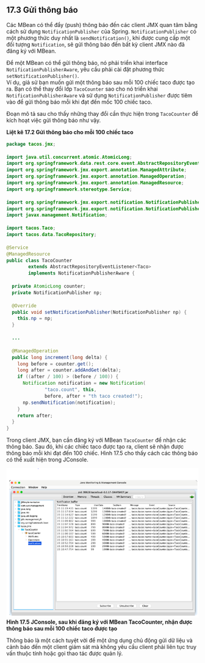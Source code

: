 ## 17.3 Gửi thông báo

Các MBean có thể đẩy (push) thông báo đến các client JMX quan tâm bằng cách sử dụng `NotificationPublisher` của Spring. `NotificationPublisher` có một phương thức duy nhất là `sendNotification()`, khi được cung cấp một đối tượng `Notification`, sẽ gửi thông báo đến bất kỳ client JMX nào đã đăng ký với MBean.

Để một MBean có thể gửi thông báo, nó phải triển khai interface `NotificationPublisherAware`, yêu cầu phải cài đặt phương thức `setNotificationPublisher()`.  
Ví dụ, giả sử bạn muốn gửi một thông báo sau mỗi 100 chiếc taco được tạo ra. Bạn có thể thay đổi lớp `TacoCounter` sao cho nó triển khai `NotificationPublisherAware` và sử dụng `NotificationPublisher` được tiêm vào để gửi thông báo mỗi khi đạt đến mốc 100 chiếc taco.

Đoạn mô tả sau cho thấy những thay đổi cần thực hiện trong `TacoCounter` để kích hoạt việc gửi thông báo như vậy.

**Liệt kê 17.2 Gửi thông báo cho mỗi 100 chiếc taco**

```java
package tacos.jmx;

import java.util.concurrent.atomic.AtomicLong;
import org.springframework.data.rest.core.event.AbstractRepositoryEventListener;
import org.springframework.jmx.export.annotation.ManagedAttribute;
import org.springframework.jmx.export.annotation.ManagedOperation;
import org.springframework.jmx.export.annotation.ManagedResource;
import org.springframework.stereotype.Service;

import org.springframework.jmx.export.notification.NotificationPublisher;
import org.springframework.jmx.export.notification.NotificationPublisherAware;
import javax.management.Notification;

import tacos.Taco;
import tacos.data.TacoRepository;

@Service
@ManagedResource
public class TacoCounter
        extends AbstractRepositoryEventListener<Taco>
        implements NotificationPublisherAware {

  private AtomicLong counter;
  private NotificationPublisher np;

  @Override
  public void setNotificationPublisher(NotificationPublisher np) {
    this.np = np;
  }

  ...

  @ManagedOperation
  public long increment(long delta) {
    long before = counter.get();
    long after = counter.addAndGet(delta);
    if ((after / 100) > (before / 100)) {
      Notification notification = new Notification(
              "taco.count", this,
              before, after + "th taco created!");
      np.sendNotification(notification);
    }
    return after;
  }
}
```

Trong client JMX, bạn cần đăng ký với MBean `TacoCounter` để nhận các thông báo. Sau đó, khi các chiếc taco được tạo ra, client sẽ nhận được thông báo mỗi khi đạt đến 100 chiếc. Hình 17.5 cho thấy cách các thông báo có thể xuất hiện trong JConsole.

![Hình 17.5](../assets/17.5.png)
**Hình 17.5 JConsole, sau khi đăng ký với MBean TacoCounter, nhận được thông báo sau mỗi 100 chiếc taco được tạo**

Thông báo là một cách tuyệt vời để một ứng dụng chủ động gửi dữ liệu và cảnh báo đến một client giám sát mà không yêu cầu client phải liên tục truy vấn thuộc tính hoặc gọi thao tác được quản lý.
